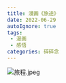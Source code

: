 ```yaml
---
title: 漫画《旅途》
date: 2022-06-29
autoIgnore: true
tags:
 - 漫画
 - 感悟
categories: 碎碎念
---
```

![旅程.jpeg](https://dd-static.jd.com/ddimg/jfs/t1/78308/27/20249/499235/62bbe2c3E9f9f0acf/115efcbafbabd783.jpg)